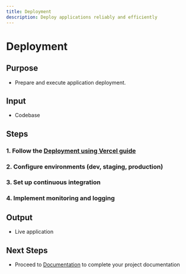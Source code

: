 ```yaml
---
title: Deployment
description: Deploy applications reliably and efficiently
---
```


# Deployment

## Purpose

 * Prepare and execute application deployment.

## Input

- Codebase

## Steps

### 1. Follow the [Deployment using Vercel guide](vercel-deployment.md)
### 2. Configure environments (dev, staging, production)
### 3. Set up continuous integration
### 4. Implement monitoring and logging

## Output

* Live application 

## Next Steps

- Proceed to [Documentation](../documentation/index.md) to complete your project documentation

